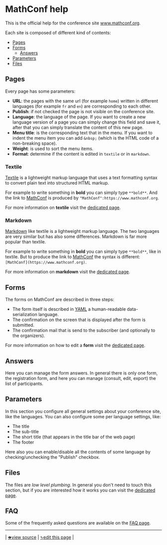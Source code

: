 # MathConf help

This is the official help for the conference site www.mathconf.org.

Each site is composed of different kind of contents:

- [Pages](#pages)
- [Forms](#forms)
  - [Answers](#answers)
- [Parameters](#parameters)
- [Files](#files)

## Pages

Every page has some parameters:

- **URL**: the pages with the same url (for example `home`) written in different languages (for example `fr` and `en`) are corresponding to each other.
- **Publish**: if not checked the page is not visible on the conference site.
- **Language**: the language of the page. If you want to create a new language version of a page you can simply change this field and save it, after that you can simply translate the content of this new page.
- **Menu title**: is the corresponding text that in the menu. If you want to indent the menu item you can add `&nbsp;` (which is the HTML code of a non-breaking space).
- **Weight**: is used to sort the menu items.
- **Format**: determine if the content is edited in `textile` or in `markdown`.

### Textile

[Textile](https://en.wikipedia.org/wiki/Textile_(markup_language)) is a lightweight markup language that uses a text formatting syntax to convert plain text into structured HTML markup.

For example to write something in **bold** you can simply type `**bold**`. And the link to [MathConf](https://www.mathconf.org) is produced by `"MathConf":https://www.mathconf.org`.

For more information on **textile** visit the [dedicated page](textile.md).

### Markdown

[Markdown](https://en.wikipedia.org/wiki/Markdown) like textile is a lightweight markup language. The two languages are very similar but has also some differences. Markdown is far more popular than textile.

For example to write something in **bold** you can simply type `**bold**`, like in textile. But to produce the link to [MathConf](https://www.mathconf.org) the syntax is different: `[MathConf](https://www.mathconf.org)`.

For more information on **markdown** visit the [dedicated page](markdown.md).

## Forms

The forms on MathConf are described in three steps:

- The form itself is described in [YAML](https://en.wikipedia.org/wiki/YAML) a human-readable data-serialization language.
- The confirmation on the screen that is displayed after the form is submitted.
- The confirmation mail that is send to the subscriber (and optionally to the organizers).

For more information on how to edit a **form** visit the [dedicated page](forms.md).

## Answers

Here you can manage the form answers. In general there is only one form, the registration form, and here you can manage (consult, edit, export) the list of participants.

## Parameters

In this section you configure all general settings about your conference site, like the languages. You can also configure some per language settings, like:

- The title
- The sub-title
- The short title (that appears in the title bar of the web page)
- The footer

Here also you can enable/disable all the contents of some language by checking/unchecking the "Publish" checkbox.

## Files

The files are *low level plumbing*. In general you don't need to touch this section, but if you are interested how it works you can visit the [dedicated page](files.md).

## FAQ

Some of the frequently asked questions are available on the [FAQ page](faq.md).

---
| [<small>👁</small>view source](https://github.com/mathconf/help/blob/master/README.md) | [<small>✎</small>edit this page](https://github.com/mathconf/help/edit/master/README.md) |
